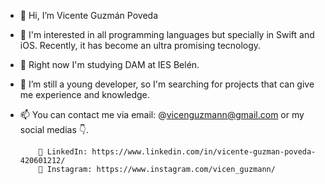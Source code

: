 - 👋 Hi, I’m Vicente Guzmán Poveda
- 👀 I'm interested in all programming languages but specially in Swift and iOS. Recently, it has become an ultra promising tecnology.
- 🌱 Right now I'm studying DAM at IES Belén.
- 💞️ I’m still a young developer, so I'm searching for projects that can give me experience and knowledge.
- 📫  You can contact me via email: @vicenguzmann@gmail.com or my social medias 👇.

          📩 LinkedIn: https://www.linkedin.com/in/vicente-guzman-poveda-420601212/
          📩 Instagram: https://www.instagram.com/vicen_guzmann/

